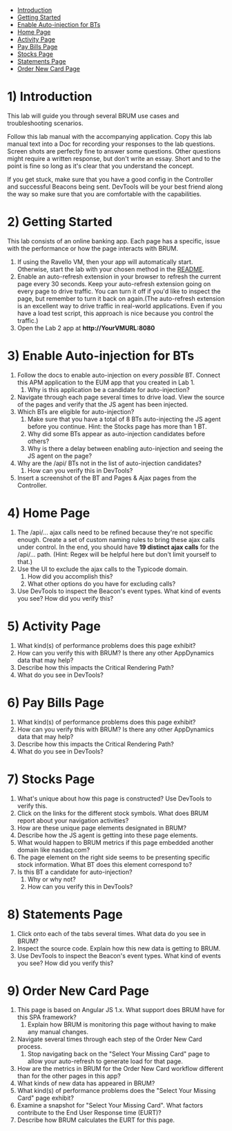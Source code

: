 - [Introduction](#introduction)
- [Getting Started](#getting-started)
- [Enable Auto-injection for BTs](#enable-auto-injection-for-bts)
- [Home Page](#home-page)
- [Activity Page](#activity-page)
- [Pay Bills Page](#pay-bills-page)
- [Stocks Page](#stocks-page)
- [Statements Page](#statements-page)
- [Order New Card Page](#order-new-card-page)

# 1) Introduction

This lab will guide you through several BRUM use cases and troubleshooting scenarios.

Follow this lab manual with the accompanying application. Copy this lab manual text into a Doc for recording your responses to the lab questions. Screen shots are perfectly fine to answer some questions. Other questions might require a written response, but don't write an essay. Short and to the point is fine so long as it's clear that you understand the concept.

If you get stuck, make sure that you have a good config in the Controller and successful Beacons being sent. DevTools will be your best friend along the way so make sure that you are comfortable with the capabilities.

# 2) Getting Started

This lab consists of an online banking app. Each page has a specific, issue with the performance or how the page interacts with BRUM.

1. If using the Ravello VM, then your app will automatically start. Otherwise, start the lab with your chosen method in the [README](README.md).
1. Enable an auto-refresh extension in your browser to refresh the current page every 30 seconds. Keep your auto-refresh extension going on every page to drive traffic. You can turn it off if you'd like to inspect the page, but remember to turn it back on again.(The auto-refresh extension is an excellent way to drive traffic in real-world applications. Even if you have a load test script, this approach is nice because you control the traffic.)
2. Open the Lab 2 app at **http://YourVMURL:8080**

# 3) Enable Auto-injection for BTs

1. Follow the docs to enable auto-injection on every _possible_ BT. Connect this APM application to the EUM app that you created in Lab 1.
   1. Why is this application be a candidate for auto-injection?
2. Navigate through each page several times to drive load. View the source of the pages and verify that the JS agent has been injected.
3. Which BTs are eligible for auto-injection?
   1. Make sure that you have a total of 8 BTs auto-injecting the JS agent before you continue. Hint: the Stocks page has more than 1 BT.
   1. Why did some BTs appear as auto-injection candidates before others?
   1. Why is there a delay between enabling auto-injection and seeing the JS agent on the page?
4. Why are the /api/ BTs not in the list of auto-injection candidates?
   1. How can you verify this in DevTools?
5. Insert a screenshot of the BT and Pages &amp; Ajax pages from the Controller.

# 4) Home Page

1. The /api/... ajax calls need to be refined because they're not specific enough. Create a set of custom naming rules to bring these ajax calls under control. In the end, you should have **19 distinct ajax calls** for the /api/... path. (Hint: Regex will be helpful here but don't limit yourself to that.)
2. Use the UI to exclude the ajax calls to the Typicode domain.
   1. How did you accomplish this?
   2. What other options do you have for excluding calls?
3. Use DevTools to inspect the Beacon's event types. What kind of events you see? How did you verify this?

# 5) Activity Page

1. What kind(s) of performance problems does this page exhibit?
2. How can you verify this with BRUM? Is there any other AppDynamics data that may help?
3. Describe how this impacts the Critical Rendering Path?
4. What do you see in DevTools?

# 6) Pay Bills Page

1. What kind(s) of performance problems does this page exhibit?
2. How can you verify this with BRUM? Is there any other AppDynamics data that may help?
3. Describe how this impacts the Critical Rendering Path?
4. What do you see in DevTools?

# 7) Stocks Page

1. What's unique about how this page is constructed? Use DevTools to verify this.
2. Click on the links for the different stock symbols. What does BRUM report about your navigation activities?
3. How are these unique page elements designated in BRUM?
4. Describe how the JS agent is getting into these page elements.
5. What would happen to BRUM metrics if this page embedded another domain like nasdaq.com?
6. The page element on the right side seems to be presenting specific stock information. What BT does this element correspond to?
7. Is this BT a candidate for auto-injection?
   1. Why or why not?
   2. How can you verify this in DevTools?

# 8) Statements Page

1. Click onto each of the tabs several times. What data do you see in BRUM?
2. Inspect the source code. Explain how this new data is getting to BRUM.
3. Use DevTools to inspect the Beacon's event types. What kind of events you see? How did you verify this?

# 9) Order New Card Page

1. This page is based on Angular JS 1.x. What support does BRUM have for this SPA framework?
   1. Explain how BRUM is monitoring this page without having to make any manual changes.
2. Navigate several times through each step of the Order New Card process.
   1. Stop navigating back on the "Select Your Missing Card" page to allow your auto-refresh to generate load for that page.
3. How are the metrics in BRUM for the Order New Card workflow different than for the other pages in this app?
4. What kinds of new data has appeared in BRUM?
5. What kind(s) of performance problems does the "Select Your Missing Card" page exhibit?
6. Examine a snapshot for "Select Your Missing Card". What factors contribute to the End User Response time (EURT)?
7. Describe how BRUM calculates the EURT for this page.
